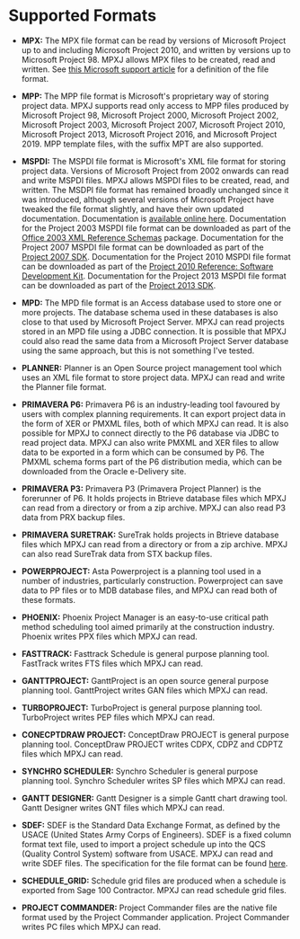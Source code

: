 # Supported Formats

* **MPX:** The MPX file format can be read by versions of Microsoft
Project up to and including Microsoft Project 2010, and written by versions up
to Microsoft Project 98. MPXJ allows MPX files to be created, read and
written. See [this Microsoft support
article](https://support.microsoft.com/en-gb/help/270139) for a definition of
the file format.

* **MPP:** The MPP file format is Microsoft's proprietary way of storing
project data. MPXJ supports read only access to MPP files produced by
Microsoft Project 98, Microsoft Project 2000, Microsoft  Project 2002,
Microsoft Project 2003, Microsoft Project 2007, Microsoft Project 2010,
Microsoft Project 2013, Microsoft Project 2016, and Microsoft Project 2019.
MPP template files, with the suffix MPT are also supported.

* **MSPDI:** The MSPDI file format is Microsoft's XML file format for
storing project data. Versions of Microsoft Project from 2002 onwards can read
and write MSPDI files.  MPXJ allows MSPDI files to be created, read, and
written. The MSDPI file format has remained broadly unchanged since it was
introduced, although several versions of Microsoft Project have tweaked the
file format slightly, and have their own updated documentation. Documentation is
[available online here](https://docs.microsoft.com/en-us/office-project/xml-data-interchange/project-xml-data-interchange-schema-reference).
Documentation for the Project 2003 MSPDI file format can be downloaded as
part of the [Office 2003 XML Reference Schemas](https://www.microsoft.com/en-us/download/details.aspx?id=101) package.
Documentation for the Project 2007 MSPDI file format can be downloaded as part
of the [Project 2007 SDK](https://www.microsoft.com/en-us/download/details.aspx?id=2432). Documentation
for the Project 2010 MSPDI file format can be downloaded as part of the
[Project 2010 Reference: Software Development Kit](https://www.microsoft.com/en-us/download/details.aspx?id=15511).
Documentation for the Project 2013 MSPDI file format can be downloaded as part
of the [Project 2013 SDK](https://www.microsoft.com/en-us/download/details.aspx?id=30435).

* **MPD:** The MPD file format is an Access database used to
store one or more projects. The database schema used in these databases is 
also close to that used by Microsoft Project Server. MPXJ can read projects
stored in an MPD file using a JDBC connection. It is possible that MPXJ could 
also read the same data from a Microsoft Project Server database using the
same approach, but this is not something I've tested.

* **PLANNER:** Planner is an Open Source project management tool which uses
an XML file format to store project data. MPXJ can read and write the Planner
file format.

* **PRIMAVERA P6:** Primavera P6 is an industry-leading tool favoured
by users with complex planning requirements. It can export project data in the
form of XER or PMXML files, both of which MPXJ can read. It is also possible
for MPXJ to connect directly to the P6 database via JDBC to read project data.
MPXJ can also write PMXML and XER files  to allow data to be exported in a form
which can be consumed by P6. The PMXML schema forms part of the P6 distribution
media, which can be downloaded from the Oracle e-Delivery site.

* **PRIMAVERA P3:** Primavera P3 (Primavera Project Planner) is the forerunner
of P6. It holds projects in Btrieve database files which MPXJ can read from a
directory or from a zip archive. MPXJ can also read P3 data from PRX backup
files.

* **PRIMAVERA SURETRAK:** SureTrak holds projects in Btrieve database files which
MPXJ can read from a directory or from a zip archive. MPXJ can also read
SureTrak data from STX backup files.

* **POWERPROJECT:** Asta Powerproject is a planning tool used in a number of
industries,  particularly construction. Powerproject can save data to PP files
or to MDB database files,  and MPXJ can read both of these formats.

* **PHOENIX:** Phoenix Project Manager is an easy-to-use critical path method
scheduling tool aimed primarily at the construction industry. Phoenix writes
PPX files which MPXJ can read. 

* **FASTTRACK:** Fasttrack Schedule is general purpose planning tool. FastTrack
writes FTS files which MPXJ can read.

* **GANTTPROJECT:** GanttProject is an open source general purpose planning tool.
GanttProject writes GAN files which MPXJ can read.

* **TURBOPROJECT:** TurboProject is general purpose planning tool. TurboProject
writes PEP files which MPXJ can read.

* **CONECPTDRAW PROJECT:** ConceptDraw PROJECT is general purpose planning tool.
ConceptDraw PROJECT writes CDPX, CDPZ and CDPTZ files which MPXJ can read.

* **SYNCHRO SCHEDULER:** Synchro Scheduler is general purpose planning tool.
Synchro Scheduler writes SP files which MPXJ can read.

* **GANTT DESIGNER:** Gantt Designer is a simple Gantt chart drawing tool. Gantt
Designer writes GNT files which MPXJ can read.

* **SDEF:** SDEF is the Standard Data Exchange Format, as defined by the USACE
(United States Army Corps of Engineers). SDEF is a fixed column format text
file, used to import a project schedule up into the QCS (Quality Control
System) software from USACE. MPXJ can read and write SDEF files. The
specification for the file format can be found
[here](https://www.publications.usace.army.mil/Portals/76/Publications/EngineerRegulations/ER_1-1-11.pdf).

* **SCHEDULE_GRID:** Schedule grid files are produced when a schedule is exported
from Sage 100 Contractor. MPXJ can read schedule grid files.

* **PROJECT COMMANDER:** Project Commander files are the native file format used
by the Project Commander application. Project Commander writes PC files which MPXJ can read.
